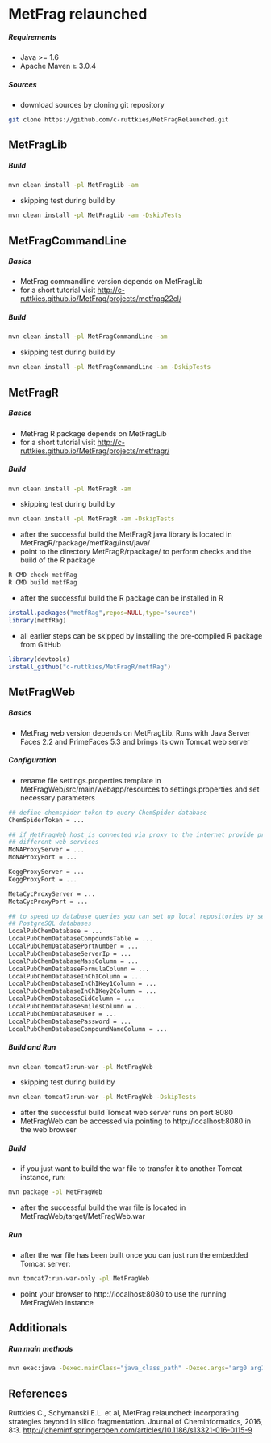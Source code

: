 MetFrag relaunched
==================

##### Requirements
- Java >= 1.6
- Apache Maven ≥ 3.0.4

##### Sources
- download sources by cloning git repository<br>
```bash
git clone https://github.com/c-ruttkies/MetFragRelaunched.git
```

MetFragLib
----------

##### Build
```bash
mvn clean install -pl MetFragLib -am
```

- skipping test during build by<br>
```bash
mvn clean install -pl MetFragLib -am -DskipTests
```

MetFragCommandLine
------------------

##### Basics
- MetFrag commandline version depends on MetFragLib
- for a short tutorial visit http://c-ruttkies.github.io/MetFrag/projects/metfrag22cl/

##### Build
```bash
mvn clean install -pl MetFragCommandLine -am
```

- skipping test during build by<br>
```bash
mvn clean install -pl MetFragCommandLine -am -DskipTests
```

MetFragR
--------

##### Basics
- MetFrag R package depends on MetFragLib<br>
- for a short tutorial visit http://c-ruttkies.github.io/MetFrag/projects/metfragr/

##### Build
```bash
mvn clean install -pl MetFragR -am
```

- skipping test during build by<br>
```bash
mvn clean install -pl MetFragR -am -DskipTests
```

- after the successful build the MetFragR java library is located in MetFragR/rpackage/metfRag/inst/java/ 
- point to the directory MetFragR/rpackage/ to perform checks and the build of the R package<br>
```bash
R CMD check metfRag
R CMD build metfRag
```

- after the successful build the R package can be installed in R<br>
```R
install.packages("metfRag",repos=NULL,type="source")
library(metfRag)
```

- all earlier steps can be skipped by installing the pre-compiled R package from GitHub<br>
```R
library(devtools)
install_github("c-ruttkies/MetFragR/metfRag")
```

MetFragWeb
----------

##### Basics
- MetFrag web version depends on MetFragLib. Runs with Java Server Faces 2.2 and PrimeFaces 5.3 and brings its own Tomcat web server<br>

##### Configuration
- rename file settings.properties.template in MetFragWeb/src/main/webapp/resources to settings.properties and set necessary parameters<br>
```bash
## define chemspider token to query ChemSpider database
ChemSpiderToken = ...

## if MetFragWeb host is connected via proxy to the internet provide proxy settings for 
## different web services
MoNAProxyServer = ...
MoNAProxyPort = ...

KeggProxyServer = ...
KeggProxyPort = ...

MetaCycProxyServer = ...
MetaCycProxyPort = ...

## to speed up database queries you can set up local repositories by setting up MySQL or 
## PostgreSQL databases
LocalPubChemDatabase = ...
LocalPubChemDatabaseCompoundsTable = ...
LocalPubChemDatabasePortNumber = ...
LocalPubChemDatabaseServerIp = ...
LocalPubChemDatabaseMassColumn = ...
LocalPubChemDatabaseFormulaColumn = ...
LocalPubChemDatabaseInChIColumn = ...
LocalPubChemDatabaseInChIKey1Column = ...
LocalPubChemDatabaseInChIKey2Column = ...
LocalPubChemDatabaseCidColumn = ...
LocalPubChemDatabaseSmilesColumn = ...
LocalPubChemDatabaseUser = ...
LocalPubChemDatabasePassword = ...
LocalPubChemDatabaseCompoundNameColumn = ...
```

##### Build and Run
```bash
mvn clean tomcat7:run-war -pl MetFragWeb
```

- skipping test during build by<br>
```bash
mvn clean tomcat7:run-war -pl MetFragWeb -DskipTests
```

- after the successful build Tomcat web server runs on port 8080<br>
- MetFragWeb can be accessed via pointing to http://localhost:8080 in the web browser<br>

##### Build
- if you just want to build the war file to transfer it to another Tomcat instance, run:

```bash
mvn package -pl MetFragWeb
```

- after the successful build the war file is located in MetFragWeb/target/MetFragWeb.war

##### Run
- after the war file has been built once you can just run the embedded Tomcat server:

```bash
mvn tomcat7:run-war-only -pl MetFragWeb
```

- point your browser to http://localhost:8080 to use the running MetFragWeb instance

Additionals
-----------

##### Run main methods 
```bash
mvn exec:java -Dexec.mainClass="java_class_path" -Dexec.args="arg0 arg1 arg2 ..."  
```

References
----------

Ruttkies C., Schymanski E.L. et al, MetFrag relaunched: incorporating strategies beyond in silico fragmentation. Journal of Cheminformatics, 2016, 8:3. http://jcheminf.springeropen.com/articles/10.1186/s13321-016-0115-9
